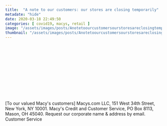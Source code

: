 ```yaml
---
title:  "A note to our customers: our stores are closing temporarily"
metadate: "hide"
date: 2020-03-18 22:49:50
categories: [ covid19, macys, retail ]
image: "/assets/images/posts/Anotetoourcustomersourstoresareclosingtemporarily_full.png"
thumbnail: "/assets/images/posts/Anotetoourcustomersourstoresareclosingtemporarily.png"
---
```


                                                                                                                                                                                                                                                                                                                                                                                                                                                                                                                                                                                                                          ‌   ‌   ‌   ‌   ‌   ‌   ‌   ‌   ‌   ‌   ‌   ‌   ‌   ‌   ‌   ‌   ‌   ‌   ‌   ‌   ‌   ‌   ‌   ‌   ‌   ‌   ‌   ‌   ‌   ‌   ‌   ‌   ‌   ‌   ‌   ‌   ‌   ‌   ‌   ‌   ‌   ‌   ‌   ‌   ‌   ‌   ‌   ‌   ‌   ‌   ‌   ‌   ‌   ‌   ‌   ‌   ‌   ‌   ‌   ‌   ‌   ‌   ‌   ‌   ‌   ‌   ‌   ‌   ‌   ‌   ‌   ‌   ‌   ‌   ‌   ‌   ‌   ‌   ‌   ‌   ‌   ‌   ‌   ‌   ‌   ‌   ‌   ‌   ‌   ‌   ‌   ‌   ‌   ‌   ‌   ‌   ‌   ‌   ‌   ‌   ‌   ‌   ‌   ‌   ‌   ‌   ‌   ‌   ‌   ‌   ‌   ‌   ‌   ‌   ‌   ‌   ‌   ‌   ‌   ‌   ‌   ‌   ‌   ‌   ‌   ‌   ‌   ‌   ‌   ‌   ‌   ‌   ‌   ‌   ‌   ‌   ‌   ‌   ‌   ‌   ‌   ‌   ‌   ‌   ‌   ‌   ‌   ‌   ‌   ‌   ‌   ‌   ‌   ‌   ‌   ‌   ‌   ‌   ‌   ‌   ‌   ‌   ‌   ‌   ‌   ‌   ‌   ‌   ‌   ‌   ‌   ‌   ‌   ‌   ‌   ‌   ‌   ‌   ‌   ‌   ‌   ‌   ‌   ‌   ‌   ‌   ‌   ‌   ‌   ‌   ‌   ‌   ‌   ‌   ‌   ‌   ‌   ‌   ‌   ‌   ‌   ‌   ‌   ‌   ‌   ‌   ‌   ‌   ‌   ‌   ‌   ‌   ‌   ‌   ‌   ‌   ‌   ‌   ‌   ‌   ‌   ‌   ‌   ‌   ‌   ‌   ‌   ‌   ‌   ‌   ‌   ‌   ‌   ‌   ‌   ‌   ‌   ‌   ‌   ‌   ‌   ‌   ‌   ‌   ‌   ‌   ‌   ‌   ‌   ‌

[To our valued Macy's customers] 
Macys.com LLC, 151 West 34th Street, New York, NY 10001. Macy's Credit and Customer Service, PO Box 8113, Mason, OH 45040. Request our corporate name & address by email.
Customer Service

